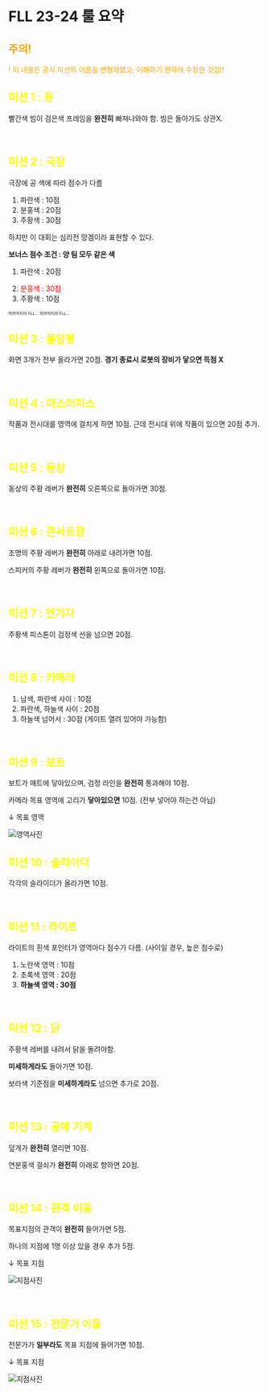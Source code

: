 # FLL 23-24 룰 요약

<h2 style="color:orange"> 주의! </h2>
<p style="color:orange">! 이 내용은 공식 미션의 이름을 변형하였고, 이해하기 편하게 수정한 것임!!</p>

<h2 style="color:yellow"> 미션 1 : 용 </h2>

빨간색 빔이 검은색 프레임을 **완전히** 빠져나와야 함. 빔은 돌아가도 상관X.

<br>

<h2 style="color:yellow"> 미션 2 : 극장 </h2>
극장에 공 색에 따라 점수가 다름

1. 파란색 : 10점
2. 분홍색 : 20점
3. 주황색 : 30점

하지만 이 대회는 심리전 망겜이라 표현할 수 있다.

<b>보너스 점수 조건 : 양 팀 모두 같은 색</b>

1. 파란색 : 20점
2. <p style="color:red; margin-bottom : 0px"> 분홍색 : 30점
3. 주황색 : 10점

<p style="font-size: 8px"> 억까하지마 FLL... 억까하지마 FLL...

<br>

<h2 style="color:yellow"> 미션 3 : 몰입형 </h2>

화면 3개가 전부 올라가면 20점. **경기 종료시 로봇의 장비가 닿으면 득점 X**

<br>

<h2 style="color:yellow"> 미션 4 : 마스터피스 </h2>

작품과 전시대를 영역에 걸치게 하면 10점. 근데 전시대 위에 작품이 있으면 20점 추가.

<br>

<h2 style="color:yellow"> 미션 5 : 동상 </h2>

동상의 주황 레버가 **완전히** 오른쪽으로 돌아가면 30점.

<br>

<h2 style="color:yellow"> 미션 6 : 콘서트장 </h2>

조명의 주황 레버가 **완전히** 아래로 내려가면 10점.

스피커의 주황 레버가 **완전히** 왼쪽으로 돌아가면 10점.

<br>

<h2 style="color:yellow"> 미션 7 : 연기자 </h2>

주황색 피스톤이 검정색 선을 넘으면 20점.

<br>

<h2 style="color:yellow"> 미션 8 : 카메라 </h2>

1. 남색, 파란색 사이 : 10점
2. 파란색, 하늘색 사이 : 20점
3. 하늘색 넘어서 : 30점 (게이트 열려 있어야 가능함)

<br>

<h2 style="color:yellow"> 미션 9 : 보트 </h2>

보트가 매트에 닿아있으며, 검정 라인을 **완전히** 통과해야 10점.

카메라 목표 영역에 고리가 **닿아있으면** 10점. (전부 넣어야 하는건 아님)

↓ 목표 영역

![영역사진](https://cdn.discordapp.com/attachments/1144647420454653954/1144647553233719296/image.png)

<h2 style="color:yellow"> 미션 10 : 슬라이더 </h2>

각각의 슬라이더가 올라가면 10점.

<br>

<h2 style="color:yellow"> 미션 11 : 라이트 </h2>

라이트의 흰색 포인터가 영역마다 점수가 다름. (사이일 경우, 높은 점수로)

1. 노란색 영역 : 10점
2. 초록색 영역 : 20점
3. **하늘색 영역 : 30점**

<br>

<h2 style="color:yellow"> 미션 12 : 닭 </h2>

주황색 레버를 내려서 닭을 돌려야함.

**미세하게라도** 돌아가면 10점.

보라색 기준점을 **미세하게라도** 넘으면 추가로 20점.

<br>

<h2 style="color:yellow"> 미션 13 : 공예 기계 </h2>

덮개가 **완전히** 열리면 10점.

연분홍색 걸쇠가 **완전히** 아래로 향하면 20점.

<br>

<h2 style="color:yellow"> 미션 14 : 관객 이동 </h2>

목표지점의 관객이 **완전히** 들어가면 5점.

하나의 지점에 1명 이상 있을 경우 추가 5점.

↓ 목표 지점

![지점사진](https://cdn.discordapp.com/attachments/1144647420454653954/1144650150325801173/image.png)

<br>

<h2 style="color:yellow"> 미션 15 : 전문가 이동 </h2>

전문가가 **일부라도** 목표 지점에 들어가면 10점.

↓ 목표 지점

![지점사진](https://cdn.discordapp.com/attachments/1144647420454653954/1144650643479470171/image.png)
